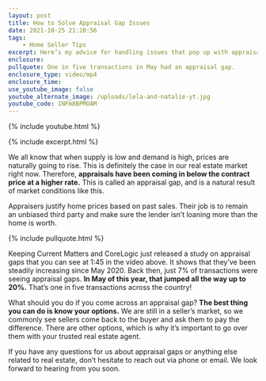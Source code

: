 ```yaml
---
layout: post
title: How to Solve Appraisal Gap Issues
date: 2021-10-25 21:20:56
tags:
    - Home Seller Tips
excerpt: Here’s my advice for handling issues that pop up with appraisal gaps.
enclosure:
pullquote: One in five transactions in May had an appraisal gap.
enclosure_type: video/mp4
enclosure_time:
use_youtube_image: false
youtube_alternate_image: /uploads/lela-and-natalie-yt.jpg
youtube_code: INFm8BPMOAM
---
```

{% include youtube.html %}

{% include excerpt.html %}

We all know that when supply is low and demand is high, prices are naturally going to rise. This is definitely the case in our real estate market right now. Therefore, **appraisals have been coming in below the contract price at a higher rate.** This is called an appraisal gap, and is a natural result of market conditions like this.

Appraisers justify home prices based on past sales. Their job is to remain an unbiased third party and make sure the lender isn’t loaning more than the home is worth.

{% include pullquote.html %}

Keeping Current Matters and CoreLogic just released a study on appraisal gaps that you can see at 1:45 in the video above. It shows that they’ve been steadily increasing since May 2020. Back then, just 7% of transactions were seeing appraisal gaps. **In May of this year, that jumped all the way up to 20%.** That’s one in five transactions across the country\!

What should you do if you come across an appraisal gap? **The best thing you can do is know your options.** We are still in a seller’s market, so we commonly see sellers come back to the buyer and ask them to pay the difference. There are other options, which is why it’s important to go over them with your trusted real estate agent.&nbsp;

If you have any questions for us about appraisal gaps or anything else related to real estate, don’t hesitate to reach out via phone or email. We look forward to hearing from you soon.
